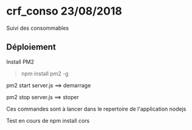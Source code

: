 # crf_conso 23/08/2018
Suivi des consommables


## Déploiement
Install PM2
> npm install pm2 -g

pm2 start server.js ==> demarrage

pm2 stop server.js ==> stoper

Ces commandes sont à lancer dans le repertoire de l'application nodejs

Test en cours de npm install cors

